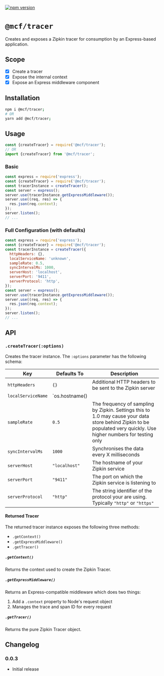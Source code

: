 [![npm version](https://badge.fury.io/js/%40mcf%2Ftracer.svg)](https://badge.fury.io/js/%40mcf%2Ftracer)

# `@mcf/tracer`
Creates and exposes a Zipkin tracer for consumption by an Express-based application.

## Scope

- [x] Create a tracer
- [x] Expose the internal context
- [x] Expose an Express middleware component

## Installation

```bash
npm i @mcf/tracer;
# OR
yarn add @mcf/tracer;
```

## Usage

```js
const {createTracer} = require('@mcf/tracer');
// OR
import {createTracer} from '@mcf/tracer';
```

### Basic

```js
const express = require('express');
const {createTracer} = require('@mcf/tracer');
const tracerInstance = createTracer();
const server = express();
server.use(tracerInstance.getExpressMiddleware());
server.use((req, res) => {
  res.json(req.context);
});
server.listen();
// ...
```

### Full Configuration (with defaults)

```js
const express = require('express');
const {createTracer} = require('@mcf/tracer');
const tracerInstance = createTracer({
  httpHeaders: {},
  localServiceName: 'unknown',
  sampleRate: 0.5,
  syncIntervalMs: 1000,
  serverHost: 'localhost',
  serverPort: '9411',
  serverProtocol: 'http',
});
const server = express();
server.use(tracerInstance.getExpressMiddleware());
server.use((req, res) => {
  res.json(req.context);
});
server.listen();
// ...
```

## API

### `.createTracer(:options)`
Creates the tracer instance. The `:options` parameter has the following schema:

| Key | Defaults To | Description |
| --- | --- | --- |
| `httpHeaders` | `{}` | Additional HTTP headers to be sent to the Zipkin server |
| `localServiceName` | `os.hostname() || process.env.HOSTNAME || 'unknown'` | The identity of the current service |
| `sampleRate` | `0.5` | The frequency of sampling by Zipkin. Settings this to 1.0 may cause your data store behind Zipkin to be populated very quickly. Use higher numbers for testing only |
| `syncIntervalMs` | `1000` | Synchronises the data every X milliseconds |
| `serverHost` | `"localhost"` | The hostname of your Zipkin service |
| `serverPort` | `"9411"` | The port on which the Zipkin service is listening to |
| `serverProtocol` | `"http"` | The string identifier of the protocol your are using. Typically `"http"` or `"https"` |

#### Returned Tracer
The returned tracer instance exposes the following three methods:

- `.getContext()`
- `.getExpressMiddleware()`
- `.getTracer()`

##### `.getContext()`
Returns the context used to create the Zipkin Tracer.

##### `.getExpressMiddleware()`
Returns an Express-compatible middleware which does two things:
1. Add a `.context` property to Node's request object
2. Manages the trace and span ID for every request

##### `.getTracer()`
Returns the pure Zipkin Tracer object.

## Changelog
### 0.0.3
- Initial release